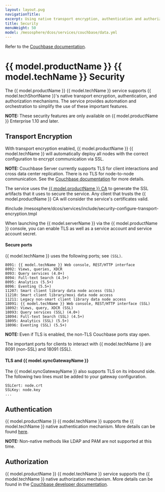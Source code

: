 ```yaml
---
layout: layout.pug
navigationTitle:
excerpt: Using native transport encryption, authentication and authorization
title: Security
menuWeight: 50
model: /mesosphere/dcos/services/couchbase/data.yml
---
```



Refer to the [Couchbase documentation](https://developer.couchbase.com/documentation/server/current/security/security-x509certsintro.html).


# {{ model.productName }} {{ model.techName }} Security

The {{ model.productName }} {{ model.techName }} service supports {{ model.techShortName }}'s native transport encryption, authentication, and authorization mechanisms. The service provides automation and orchestration to simplify the use of these important features.

<p class="message--note"><strong>NOTE: </strong>These security features are only available on {{ model.productName }} Enterprise 1.10 and later.</p> 


## Transport Encryption

With transport encryption enabled, {{ model.productName }} {{ model.techName }} will automatically deploy all nodes with the correct configuration to encrypt communication via SSL.

<p class="message--note"><strong>NOTE: </strong> Couchbase Server currently supports TLS for client interactions and cross data center replication. There is no TLS for node-to-node communication. See the <a href="https://developer.couchbase.com/documentation/server/current/security/security-x509certsintro.html">Couchbase documentation</a> for more details.</p>


The service uses the [{{ model.productName }} CA](/mesosphere/dcos/latest/security/ent/tls-ssl/) to generate the SSL artifacts that it uses to secure the service. Any client that trusts the {{ model.productName }} CA will consider the service's certificates valid.

#include /mesosphere/dcos/services/include/security-configure-transport-encryption.tmpl

When launching the {{ model.serverName }} via the {{ model.productName }} console, you can enable TLS as well as a service account and service account secret.

#### Secure ports

{{ model.techName }} uses the following ports; see `(SSL)`.
```
8091: {{ model.techName }} Web console, REST/HTTP interface
8092: Views, queries, XDCR
8093: Query services (4.0+)
8094: Full-text Search (4.5+)
8095: Analytics (5.5+)
8096: Eventing (5.5+)
11207: Smart client library data node access (SSL)
11210: Smart client library/moxi data node access
11211: Legacy non-smart client library data node access
18091: {{ model.techName }} Web console, REST/HTTP interface (SSL)
18092: Views, query, XDCR (SSL)
18093: Query services (SSL) (4.0+)
18094: Full-text Search (SSL) (4.5+)
18095: Analytics (SSL) (5.5+)
18096: Eventing (SSL) (5.5+)
```

<p class="message--note"><strong>NOTE: </strong> Even if TLS is enabled, the non-TLS Couchbase ports stay open.</p> 

The important ports for clients to interact with {{ model.techName }} are 8091 (non-SSL) and 18091 (SSL).

#### TLS and {{ model.syncGatewayName }}

The {{ model.syncGatewayName }} also supports TLS on its inbound side. The following two lines must be added to your gateway configuration.

```
SSLCert: node.crt
SSLKey: node.key
...
```

## Authentication

{{ model.productName }} {{ model.techName }} supports the {{ model.techName }} native authentication mechanism. More details can be found [here](https://developer.couchbase.com/documentation/server/current/security/security-authentication.html).

<p class="message--note"><strong>NOTE: </strong> Non-native methods like LDAP and PAM are not supported at this time.</p> 




## Authorization

{{ model.productName }} {{ model.techName }} service supports the {{ model.techName }} native authorization mechanism. More details can be found in the [Couchbase developer documentation](https://developer.couchbase.com/documentation/server/current/security/security-authorization.html).
